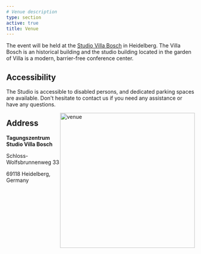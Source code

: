 ```yaml
---
# Venue description
type: section
active: true
title: Venue
---
```



The event will be held at the [Studio Villa Bosch](https://www.studio-villa-bosch.de/) in Heidelberg. The Villa Bosch is an historical building and the studio building located in the garden of Villa is a modern, barrier-free conference center.

## Accessibility

The Studio is accessible to disabled persons, and dedicated parking spaces are available. Don't hesitate to contact us if you need any assistance or have any questions.


<img src="https://klaus-tschira-stiftung.de/wp-content/uploads/Aussenansicht_StudioVillaBosch.png" alt="venue" width=360px style="float: right;">


## Address

**Tagungszentrum Studio Villa Bosch**

Schloss-Wolfsbrunnenweg 33

69118 Heidelberg, Germany

[<i class="fa-solid fa-map-location-dot" style="font-size:48px;"></i>](https://maps.app.goo.gl/pY7UwYqqk7TGZR4r5)
